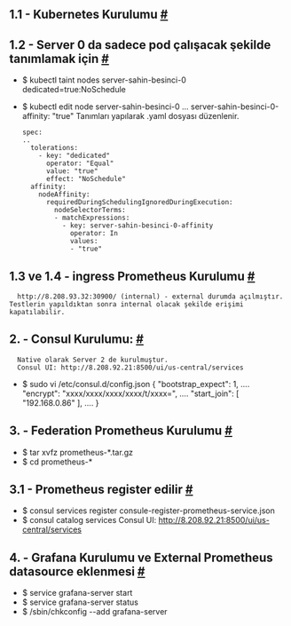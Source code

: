 ## 1.1 - Kubernetes Kurulumu [**#**](https://enterprisecoding.com/centos-7-uzerine-kubernetes-kurulum/)
## 1.2 - Server 0 da sadece pod çalışacak şekilde tanımlamak için [**#**](https://banzaicloud.com/blog/k8s-taints-tolerations-affinities/)
* $ kubectl taint nodes server-sahin-besinci-0 dedicated=true:NoSchedule
* $ kubectl edit node server-sahin-besinci-0
        …  server-sahin-besinci-0-affinity: "true"
      Tanımları yapılarak .yaml dosyası düzenlenir.
      
      spec:
      ..
        tolerations:
          - key: "dedicated"
            operator: "Equal"
            value: "true"
            effect: "NoSchedule"
        affinity:
          nodeAffinity:
            requiredDuringSchedulingIgnoredDuringExecution:
              nodeSelectorTerms:
              - matchExpressions:
                - key: server-sahin-besinci-0-affinity
                  operator: In
                  values:
                  - "true"

## 1.3 ve 1.4 - ingress Prometheus Kurulumu [**#**](https://github.com/sahinbesinci/case-sahin-besinci.abc/tree/master/prometheus)
      http://8.208.93.32:30900/ (internal) - external durumda açılmıştır. Testlerin yapıldıktan sonra internal olacak şekilde erişimi kapatılabilir.
      

## 2. - Consul Kurulumu: [**#**](https://devopscube.com/setup-consul-cluster-guide/)
      Native olarak Server 2 de kurulmuştur.
      Consul UI: http://8.208.92.21:8500/ui/us-central/services

* $ sudo vi /etc/consul.d/config.json
  {
      "bootstrap_expect": 1,
      ….
      "encrypt": "xxxx/xxxx/xxxx/xxxx/t/xxxx=",
      ….
      "start_join": [
          "192.168.0.86"
      ],
      ….
  }
  
## 3. -  Federation Prometheus Kurulumu [**#**](https://prometheus.io/docs/prometheus/latest/federation/)
* $ tar xvfz prometheus-*.tar.gz
* $ cd prometheus-*

## 3.1 - Prometheus register edilir [**#**](https://yetiops.net/posts/prometheus-consul-node_exporter/)
* $ consul services register consule-register-prometheus-service.json
* $ consul catalog services
      Consul UI: http://8.208.92.21:8500/ui/us-central/services
    
## 4. - Grafana Kurulumu ve External Prometheus datasource eklenmesi [**#**](https://grafana.com/grafana/download)
* $ service grafana-server start
* $ service grafana-server status
* $ /sbin/chkconfig --add grafana-server

